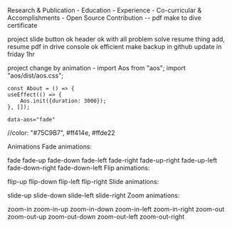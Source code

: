 
Research & Publication -
Education - 
Experience -
Co-curricular & Accomplish­ments -
    Open Source Contribution -- pdf make to dive
    certificate


project slide button ok
header ok with all problem solve
resume thing add, resume pdf in drive
console ok
efficient make
                                                        backup in github 
                                                        update in friday 1hr

project change by animation - 
    import Aos from "aos";
    import "aos/dist/aos.css";

    const About = () => {
    useEffect(() => {
        Aos.init({duration: 3000});
    }, []);
    
    data-aos="fade"

//color: "#75C9B7",  #ff414e, #ffde22

Animations
Fade animations:

fade
fade-up
fade-down
fade-left
fade-right
fade-up-right
fade-up-left
fade-down-right
fade-down-left
Flip animations:

flip-up
flip-down
flip-left
flip-right
Slide animations:

slide-up
slide-down
slide-left
slide-right
Zoom animations:

zoom-in
zoom-in-up
zoom-in-down
zoom-in-left
zoom-in-right
zoom-out
zoom-out-up
zoom-out-down
zoom-out-left
zoom-out-right